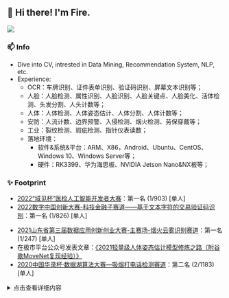 
## 👋 Hi there! I'm Fire.



[![](https://github-readme-stats.vercel.app/api?username=fire717&show_icons=true&theme=onedark)](https://github.com/anuraghazra/github-readme-stats)

### 📫 Info
* Dive into CV, intrested in Data Mining, Recommendation System, NLP, etc.
* Experience:
  * OCR：车牌识别、证件表单识别、验证码识别、屏幕文本识别等；
  * 人脸：人脸检测、属性识别、人脸识别、人脸关键点、人脸美化、活体检测、头发分割、人头计数等；
  * 人体：人体检测、人体姿态估计、人体分割、人体计数等；
  * 安防：人流计数、边界预警、入侵检测、烟火检测、劳保穿戴等；
  * 工业：裂纹检测、瑕疵检测、指针仪表读数；
  * 落地环境：
    * 软件&系统&平台：ARM、X86，Android、Ubuntu、CentOS、Windows 10、Windows Server等；
    * 硬件：RK3399、华为海思板、NVIDIA Jetson Nano&NX板等；

### ✨ Footprint
<!--* [2022 iFLYTEK A.I.开发者大赛——机动车车牌识别](http://challenge.xfyun.cn/topic/info?type=license-plate-recognition)：第三名（3/364）[组队]-->
* [2022“域见杯”医检人工智能开发者大赛](https://competition.huaweicloud.com/information/1000041723/introduction)：第一名 (1/903) [单人]
* [2022数字中国创新大赛-科技金融子赛道——基于文本字符的交易验证码识别](https://www.dcic-china.com/competitions/10023/ranking?sch=10037&stage=A)：第一名 (1/826) [单人]
<!--* [2021青海省首届河湟杯数据湖算法大赛—车辆多属性识别赛道](https://dev.ehualu.com/dev/home/competition/competitionDetail?competitionId=576724849): 6/258-->
<!--* [2021青海省首届河湟杯数据湖算法大赛—行人精细化识别赛道](https://dev.ehualu.com/dev/home/competition/competitionDetail?competitionId=951306163): 1/252-->
* [2021山东省第三届数据应用创新创业大赛-主赛场-烟火云雾识别赛道](https://data.sd.gov.cn/cmpt/cmptDetail.html?id=61)：第一名 (1/247) [单人]
* 在极市平台公众号发表文章：[《2021轻量级人体姿态估计模型修炼之路（附谷歌MoveNet复现经验）》](https://zhuanlan.zhihu.com/p/413313925)
* [2020中国华录杯·数据湖算法大赛—吸烟打电话检测赛道](https://github.com/fire717/hualubei2020-callingsmoking)：第二名 (2/1183) [单人]


<details>
<summary>点击查看详细内容</summary>
展开的内容
</details>




<!--
示例
**fire717/fire717** is a ✨ _special_ ✨ repository because its `README.md` (this file) appears on your GitHub profile.


<h3 align="center"> 👋 Hi there! I'm Fire.</h3>

<p align="center">
  <a href="https://fire15.com">Blog</a> •
  <a href="https://www.douban.com/people/fire15/">豆瓣</a>
</p>


Here are some ideas to get you started:

- 🔭 I’m currently working on ...
- 🌱 I’m currently learning ...
- 👯 I’m looking to collaborate on ...
- 🤔 I’m looking for help with ...
- 💬 Ask me about ...
- 📫 How to reach me: ...
- 😄 Pronouns: ...
- ⚡ Fun fact: ...
-->
